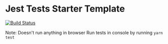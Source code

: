 Jest Tests Starter Template
=================

[![Build Status](https://img.shields.io/endpoint.svg?url=https%3A%2F%2Factions-badge.atrox.dev%2Fjayeshcp%2FJest-Tests-Starter-Template%2Fbadge%3Fref%3Dmaster&style=flat&logo=none)](https://actions-badge.atrox.dev/jayeshcp/Jest-Tests-Starter-Template/goto?ref=master)

Note: Doesn't run anything in browser
Run tests in console by running `yarn test`
